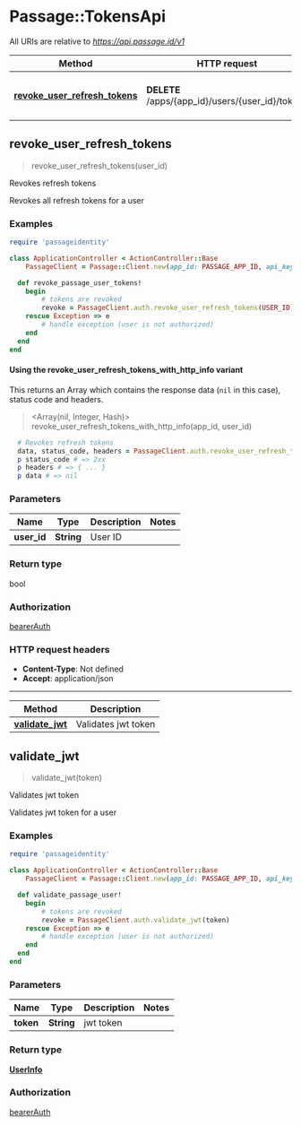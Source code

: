 # Passage::TokensApi

All URIs are relative to *https://api.passage.id/v1*

| Method | HTTP request | Description |
| ------ | ------------ | ----------- |
| [**revoke_user_refresh_tokens**](TokensApi.md#revoke_user_refresh_tokens) | **DELETE** /apps/{app_id}/users/{user_id}/tokens | **Deprecated:** Revokes refresh tokens |


## revoke_user_refresh_tokens

> revoke_user_refresh_tokens(user_id)

Revokes refresh tokens

Revokes all refresh tokens for a user

### Examples

```ruby
require 'passageidentity'

class ApplicationController < ActionController::Base
    PassageClient = Passage::Client.new(app_id: PASSAGE_APP_ID, api_key: PASSAGE_API_KEY)

  def revoke_passage_user_tokens!
    begin
        # tokens are revoked
        revoke = PassageClient.auth.revoke_user_refresh_tokens(USER_ID)
    rescue Exception => e
        # handle exception (user is not authorized)
    end
  end
end
```

#### Using the revoke_user_refresh_tokens_with_http_info variant

This returns an Array which contains the response data (`nil` in this case), status code and headers.

> <Array(nil, Integer, Hash)> revoke_user_refresh_tokens_with_http_info(app_id, user_id)

```ruby
  # Revokes refresh tokens
  data, status_code, headers = PassageClient.auth.revoke_user_refresh_tokens_with_http_info(app_id, user_id)
  p status_code # => 2xx
  p headers # => { ... }
  p data # => nil
```

### Parameters

| Name | Type | Description | Notes |
| ---- | ---- | ----------- | ----- |
| **user_id** | **String** | User ID |  |

### Return type

bool

### Authorization

[bearerAuth](../README.md#bearerAuth)

### HTTP request headers

- **Content-Type**: Not defined
- **Accept**: application/json

---

| Method | Description |
| ------ | ----------- |
| [**validate_jwt**](TokensApi.md#validate_jwt) | Validates jwt token |


## validate_jwt

> validate_jwt(token)

Validates jwt token

Validates jwt token for a user

### Examples

```ruby
require 'passageidentity'

class ApplicationController < ActionController::Base
    PassageClient = Passage::Client.new(app_id: PASSAGE_APP_ID, api_key: PASSAGE_API_KEY)

  def validate_passage_user!
    begin
        # tokens are revoked
        revoke = PassageClient.auth.validate_jwt(token)
    rescue Exception => e
        # handle exception (user is not authorized)
    end
  end
end
```

### Parameters

| Name | Type | Description | Notes |
| ---- | ---- | ----------- | ----- |
| **token** | **String** | jwt token |  |

### Return type

[**UserInfo**](UserInfo.md)

### Authorization

[bearerAuth](../README.md#bearerAuth)

